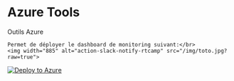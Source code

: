 # Azure Tools
Outils Azure

```
Permet de déployer le dashboard de monitoring suivant:</br>
<img width="885" alt="action-slack-notify-rtcamp" src="/img/toto.jpg?raw=true"> 
```

[![Deploy to Azure](https://azuredeploy.net/deploybutton.svg)](https://deploy.azure.com/?repository=https://github.com/cyrilGFI/AutomationAccount/ArmPs1_1.json)

